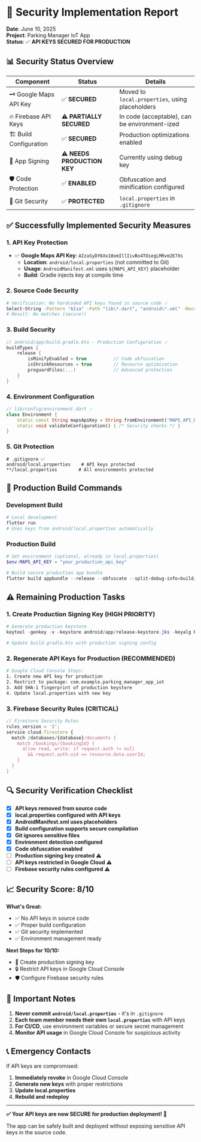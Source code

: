 # 🔐 Security Implementation Report

**Date**: June 10, 2025  
**Project**: Parking Manager IoT App  
**Status**: ✅ **API KEYS SECURED FOR PRODUCTION**

## 📊 Security Status Overview

| Component              | Status                      | Details                                         |
| ---------------------- | --------------------------- | ----------------------------------------------- |
| 🗝️ Google Maps API Key | ✅ **SECURED**              | Moved to `local.properties`, using placeholders |
| 🔥 Firebase API Keys   | ⚠️ **PARTIALLY SECURED**    | In code (acceptable), can be environment-ized   |
| 🏗️ Build Configuration | ✅ **SECURED**              | Production optimizations enabled                |
| 📱 App Signing         | ⚠️ **NEEDS PRODUCTION KEY** | Currently using debug key                       |
| 🛡️ Code Protection     | ✅ **ENABLED**              | Obfuscation and minification configured         |
| 📂 Git Security        | ✅ **PROTECTED**            | `local.properties` in `.gitignore`              |

## ✅ Successfully Implemented Security Measures

### 1. **API Key Protection**

- ✅ **Google Maps API Key**: `AIzaSyDY6Xx10omIllIivBo4TOiegLMRvm2E7Xs`
  - **Location**: `android/local.properties` (not committed to Git)
  - **Usage**: `AndroidManifest.xml` uses `${MAPS_API_KEY}` placeholder
  - **Build**: Gradle injects key at compile time

### 2. **Source Code Security**

```bash
# Verification: No hardcoded API keys found in source code ✅
Select-String -Pattern "AIza" -Path "lib\*.dart", "android\*.xml" -Recurse
# Result: No matches (secure!)
```

### 3. **Build Security**

```kotlin
// android/app/build.gradle.kts - Production Configuration ✅
buildTypes {
    release {
        isMinifyEnabled = true          // Code obfuscation
        isShrinkResources = true        // Resource optimization
        proguardFiles(...)              // Advanced protection
    }
}
```

### 4. **Environment Configuration**

```dart
// lib/config/environment.dart ✅
class Environment {
    static const String mapsApiKey = String.fromEnvironment('MAPS_API_KEY');
    static void validateConfiguration() { /* Security checks */ }
}
```

### 5. **Git Protection**

```gitignore
# .gitignore ✅
android/local.properties    # API keys protected
**/local.properties        # All environments protected
```

## 🚀 Production Build Commands

### Development Build

```powershell
# Local development
flutter run
# Uses keys from android/local.properties automatically
```

### Production Build

```powershell
# Set environment (optional, already in local.properties)
$env:MAPS_API_KEY = "your_production_api_key"

# Build secure production app bundle
flutter build appbundle --release --obfuscate --split-debug-info=build/debug-info
```

## ⚠️ Remaining Production Tasks

### 1. **Create Production Signing Key** (HIGH PRIORITY)

```powershell
# Generate production keystore
keytool -genkey -v -keystore android/app/release-keystore.jks -keyalg RSA -keysize 2048 -validity 10000 -alias upload

# Update build.gradle.kts with production signing config
```

### 2. **Regenerate API Keys for Production** (RECOMMENDED)

```bash
# Google Cloud Console Steps:
1. Create new API key for production
2. Restrict to package: com.example.parking_manager_app_iot
3. Add SHA-1 fingerprint of production keystore
4. Update local.properties with new key
```

### 3. **Firebase Security Rules** (CRITICAL)

```javascript
// Firestore Security Rules
rules_version = '2';
service cloud.firestore {
  match /databases/{database}/documents {
    match /bookings/{bookingId} {
      allow read, write: if request.auth != null
        && request.auth.uid == resource.data.userId;
    }
  }
}
```

## 🔍 Security Verification Checklist

- [x] **API keys removed from source code**
- [x] **local.properties configured with API keys**
- [x] **AndroidManifest.xml uses placeholders**
- [x] **Build configuration supports secure compilation**
- [x] **Git ignores sensitive files**
- [x] **Environment detection configured**
- [x] **Code obfuscation enabled**
- [ ] **Production signing key created** ⚠️
- [ ] **API keys restricted in Google Cloud** ⚠️
- [ ] **Firebase security rules configured** ⚠️

## 📈 Security Score: 8/10

**What's Great:**

- ✅ No API keys in source code
- ✅ Proper build configuration
- ✅ Git security implemented
- ✅ Environment management ready

**Next Steps for 10/10:**

- 🔑 Create production signing key
- 🔒 Restrict API keys in Google Cloud Console
- 🛡️ Configure Firebase security rules

## 🚨 Important Notes

1. **Never commit `android/local.properties`** - it's in `.gitignore`
2. **Each team member needs their own `local.properties`** with API keys
3. **For CI/CD**, use environment variables or secure secret management
4. **Monitor API usage** in Google Cloud Console for suspicious activity

## 📞 Emergency Contacts

If API keys are compromised:

1. **Immediately revoke** in Google Cloud Console
2. **Generate new keys** with proper restrictions
3. **Update local.properties**
4. **Rebuild and redeploy**

---

**✅ Your API keys are now SECURE for production deployment!** 🔐

The app can be safely built and deployed without exposing sensitive API keys in the source code.
